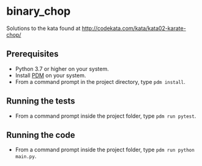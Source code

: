 # binary_chop

Solutions to the kata found at http://codekata.com/kata/kata02-karate-chop/

## Prerequisites

* Python 3.7 or higher on your system.
* Install [PDM](https://pdm.fming.dev) on your system.
* From a command prompt in the project directory, type `pdm install`.

## Running the tests

* From a command prompt inside the project folder, type `pdm run pytest`.

## Running the code

* From a command prompt inside the project folder, type `pdm run python main.py`.
